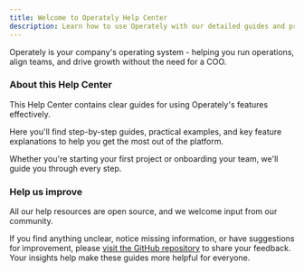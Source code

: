 ```yaml
---
title: Welcome to Operately Help Center
description: Learn how to use Operately with our detailed guides and practical examples for running your company's operations.
---
```


Operately is your company's operating system - helping you run operations, align teams, and drive growth without the need for a COO.

### About this Help Center

This Help Center contains clear guides for using Operately's features effectively.

Here you'll find step-by-step guides, practical examples, and key feature explanations to help you get the most out of the platform.

Whether you're starting your first project or onboarding your team, we'll guide you through every step.

### Help us improve

All our help resources are open source, and we welcome input from our community.

If you find anything unclear, notice missing information, or have suggestions for improvement, please [visit the GitHub repository](https://github.com/operately/website) to share your feedback. Your insights help make these guides more helpful for everyone.
